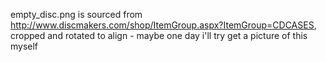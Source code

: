 empty_disc.png is sourced from http://www.discmakers.com/shop/ItemGroup.aspx?ItemGroup=CDCASES, cropped and rotated to align - maybe one day i'll try get a picture of this myself